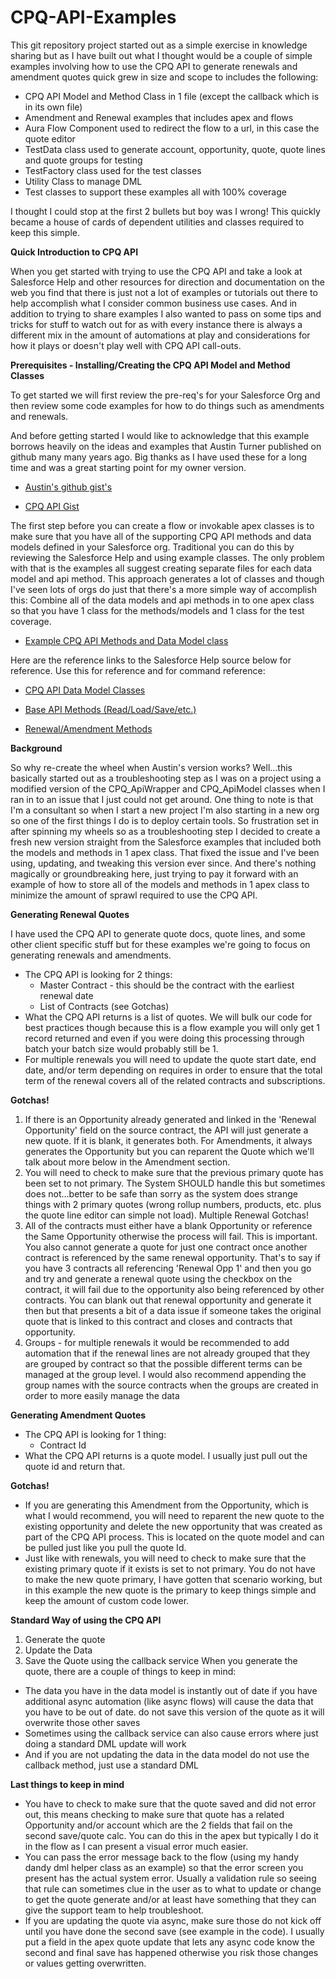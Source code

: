 # CPQ-API-Examples

This git repository project started out as a simple exercise in knowledge sharing but as I have built out what I thought would be a couple of simple examples involving how to use the CPQ API to generate renewals and amendment quotes quick grew in size and scope to includes the following:

- CPQ API Model and Method Class in 1 file (except the callback which is in its own file)
- Amendment and Renewal examples that includes apex and flows
- Aura Flow Component used to redirect the flow to a url, in this case the quote editor
- TestData class used to generate account, opportunity, quote, quote lines and quote groups for testing
- TestFactory class used for the test classes 
- Utility Class to manage DML 
- Test classes to support these examples all with 100% coverage

I thought I could stop at the first 2 bullets but boy was I wrong! This quickly became a house of cards of dependent utilities and classes required to keep this simple.

**Quick Introduction to CPQ API**

When you get started with trying to use the CPQ API and take a look at Salesforce Help and other resources for direction and documentation on the web you find that there is just not a lot of examples or tutorials out there to help accomplish what I consider common business use cases. And in addition to trying to share examples I also wanted to pass on some tips and tricks for stuff to watch out for as with every instance there is always a different mix in the amount of automations at play and considerations for how it plays or doesn't play well with CPQ API call-outs. 

**Prerequisites - Installing/Creating the CPQ API Model and Method Classes**

To get started we will first review the pre-req's for your Salesforce Org and then review some code examples for how to do things such as amendments and renewals.

And before getting started I would like to acknowledge that this example borrows heavily on the ideas and examples that Austin Turner published on github many many years ago. Big thanks as I have used these for a long time and was a great starting point for my owner version.

- [Austin's github gist's](https://gist.github.com/paustint)

- [CPQ API Gist](https://gist.github.com/paustint/40b602503b6cd6ae879af7b85d910da8)

The first step before you can create a flow or invokable apex classes is to make sure that you have all of the supporting CPQ API methods and data models defined in your Salesforce org. Traditional you can do this by reviewing the Salesforce Help and using example classes. The only problem with that is the examples all suggest creating separate files for each data model and api method. This approach generates a lot of classes and though I've seen lots of orgs do just that there's a more simple way of accomplish this: Combine all of the data models and api methods in to one apex class so that you have 1 class for the methods/models and 1 class for the test coverage. 

- [Example CPQ API Methods and Data Model class](src/classes/CPQ_API_Helper.cls)

Here are the reference links to the Salesforce Help source below for reference. Use this for reference and for command reference:

- [CPQ API Data Model Classes](https://developer.salesforce.com/docs/atlas.en-us.cpq_dev_api.meta/cpq_dev_api/cpq_api_models.htm)

- [Base API Methods (Read/Load/Save/etc.)](https://developer.salesforce.com/docs/atlas.en-us.cpq_dev_api.meta/cpq_dev_api/cpq_api_pricing_parent.htm)

- [Renewal/Amendment Methods](https://developer.salesforce.com/docs/atlas.en-us.cpq_dev_api.meta/cpq_dev_api/cpq_api_contract_parent.htm)

**Background**

So why re-create the wheel when Austin's version works? Well...this basically started out as a troubleshooting step as I was on a project using a modified version of the CPQ_ApiWrapper and CPQ_ApiModel classes when I ran in to an issue that I just could not get around. One thing to note is that I'm a consultant so when I start a new project I'm also starting in a new org so one of the first things I do is to deploy certain tools. So frustration set in after spinning my wheels so as a troubleshooting step I decided to create a fresh new version straight from the Salesforce examples that included both the models and methods in 1 apex class. That fixed the issue and I've been using, updating, and tweaking this version ever since. And there's nothing magically or groundbreaking here,  just trying to pay it forward with an example of how to store all of the models and methods in 1 apex class to minimize the amount of sprawl required to use the CPQ API.

**Generating Renewal Quotes**

I have used the CPQ API to generate quote docs, quote lines, and some other client specific stuff but for these examples we're going to focus on generating renewals and amendments. 

- The CPQ API is looking for 2 things:
	- Master Contract - this should be the contract with the earliest renewal date
	- List of Contracts (see Gotchas)
- What the CPQ API returns is a list of quotes. We will bulk our code for best practices though because this is a flow example you will only get 1 record returned and even if you were doing this processing through batch your batch size would probably still be 1. 
- For multiple renewals you will need to update the quote start date, end date, and/or term depending on requires in order to ensure that the total term of the renewal covers all of the related contracts and subscriptions.

**Gotchas!**
1. If there is an Opportunity already generated and linked in the 'Renewal Opportunity' field on the source contract, the API will just generate a new quote. If it is blank, it generates both. For Amendments, it always generates the Opportunity but you can reparent the Quote which we'll talk about more below in the Amendment section.
2. You will need to check to make sure that the previous primary quote has been set to not primary. The System SHOULD handle this but sometimes does not...better to be safe than sorry as the system does strange things with 2 primary quotes (wrong rollup numbers, products, etc. plus the quote line editor can simple not load).
Multiple Renewal Gotchas!
1. All of the contracts must either have a blank Opportunity or reference the Same Opportunity otherwise the process will fail. This is important. You also cannot generate a quote for just one contract once another contract is referenced by the same renewal opportunity. That's to say if you have 3 contracts all referencing 'Renewal Opp 1' and then you go and try and generate a renewal quote using the checkbox on the contract, it will fail due to the opportunity also being referenced by other contracts. You can blank out that renewal opportunity and generate it then but that presents a bit of a data issue if someone takes the original quote that is linked to this contract and closes and contracts that opportunity.
2. Groups - for multiple renewals it would be recommended to add automation that if the renewal lines are not already grouped that they are grouped by contract so that the possible different terms can be managed at the group level. I would also recommend appending the group names with the source contracts when the groups are created in order to more easily manage the data

**Generating Amendment Quotes**

- The CPQ API is looking for 1 thing:
	- Contract Id
- What the CPQ API returns is a quote model. I usually just pull out the quote id and return that.

**Gotchas!**
- If you are generating this Amendment from the Opportunity, which is what I would recommend, you will need to reparent the new quote to the existing opportunity and delete the new opportunity that was created as part of the CPQ API process. This is located on the quote model and can be pulled just like you pull the quote Id.
- Just like with renewals, you will need to check to make sure that the existing primary quote if it exists is set to not primary. You do not have to make the new quote primary, I have gotten that scenario working, but in this example the new quote is the primary to keep things simple and keep the amount of custom code lower.

**Standard Way of using the CPQ API**
1. Generate the quote
2. Update the Data
3. Save the Quote using the callback service
When you generate the quote, there are a couple of things to keep in mind:
- The data you have in the data model is instantly out of date if you have additional async automation (like async flows) will cause the data that you have to be out of date. do not save this version of the quote as it will overwrite those other saves
- Sometimes using the callback service can also cause errors where just doing a standard DML update will work
- And if you are not updating the data in the data model do not use the callback method, just use a standard DML

**Last things to keep in mind**
- You have to check to make sure that the quote saved and did not error out, this means checking to make sure that quote has a related Opportunity and/or account which are the 2 fields that fail on the second save/quote calc. You can do this in the apex but typically I do it in the flow as I can present a visual error much easier.
- You can pass the error message back to the flow (using my handy dandy dml helper class as an example) so that the error screen you present has the actual system error. Usually a validation rule so seeing that rule can sometimes clue in the user as to what to update or change to get the quote generate and/or at least have something that they can give the support team to help troubleshoot.
- If you are updating the quote via async, make sure those do not kick off until you have done the second save (see example in the code). I usually put a field in the apex quote update that lets any async code know the second and final save has happened otherwise you risk those changes or values getting overwritten. 
